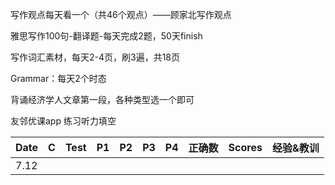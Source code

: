 写作观点每天看一个（共46个观点）——顾家北写作观点

雅思写作100句-翻译题-每天完成2题，50天finish

写作词汇素材，每天2-4页，刷3遍，共18页

Grammar：每天2个时态

背诵经济学人文章第一段，各种类型选一个即可

友邻优课app 练习听力填空



| Date | C   | Test | P1  | P2  | P3  | P4  | 正确数 | Scores | 经验&教训 |
| ---- | --- | ---- | --- | --- | --- | --- | --- | ------ | ----- |
| 7.12 |     |      |     |     |     |     |     |        |       |
